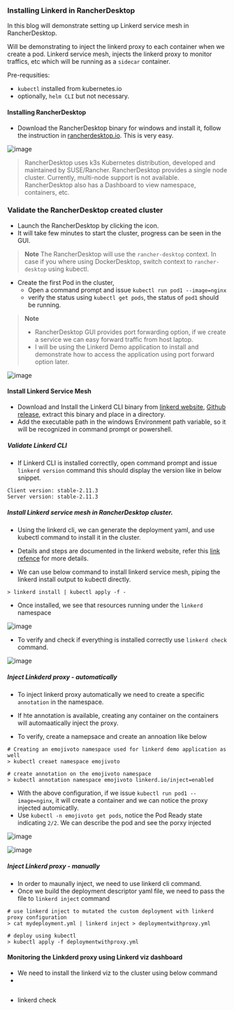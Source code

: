 
### Installing Linkerd in RancherDesktop

In this blog will demonstrate setting up Linkerd service mesh in RancherDesktop.

Will be demonstrating to inject the linkerd proxy to each container when we create a pod.
Linkerd service mesh, injects the linkerd proxy to monitor traffics, etc which will be running as a `sidecar` container.

Pre-requsities:
  - `kubectl` installed from kubernetes.io
  - optionally, `helm CLI` but not necessary.

#### Installing RancherDesktop 

  - Download the RancherDesktop binary for windows and install it, follow the instruction in [rancherdesktop.io](https://docs.rancherdesktop.io/getting-started/installation/). This is very easy.
 
![image](https://user-images.githubusercontent.com/6425536/179358899-22bfc282-b9af-4d12-b4f5-221c35575027.png)

> RancherDesktop uses k3s Kubernetes distribution, developed and maintained by SUSE/Rancher.
> RancherDesktop provides a single node cluster. Currently, multi-node support is not available.
> RancherDesktop also has a Dashboard to view namespace, containers, etc.

### Validate the RancherDesktop created cluster
  
  - Launch the RancherDesktop by clicking the icon.
  - It will take few minutes to start the cluster, progress can be seen in the GUI.

> **Note**
> The RancherDesktop will use the `rancher-desktop` context. 
> In case if you where using DockerDesktop, switch context to `rancher-desktop` using kubectl.

  - Create the first Pod in the cluster,
     - Open a command prompt and issue `kubectl run pod1 --image=nginx`
     - verify the status using `kubectl get pods`, the status of `pod1` should be running.

> **Note**
> - RancherDesktop GUI provides port forwarding option, if we create a service we can easy forward traffic from host laptop. 
> - I will be using the Linkerd Demo application to install and demonstrate how to access the application using port forward option later.

![image](https://user-images.githubusercontent.com/6425536/179358930-c7528fe7-3f01-44cf-8150-a54bb3c2a2bf.png)

#### Install Linkerd Service Mesh

  - Download and Install the Linkerd CLI binary from [linkerd website](https://linkerd.io/2.11/getting-started/#step-1-install-the-cli), [Github release](https://github.com/linkerd/linkerd2/releases/), extract this binary and place in a directory.
  - Add the executable path in the windows Environment path variable, so it will be recognized in command prompt or powershell.

##### Validate Linkerd CLI 

  - If Linkerd CLI is installed correctlly, open command prompt and issue `linkerd version` command this should display the version like in below snippet. 
  
  ```
  Client version: stable-2.11.3
  Server version: stable-2.11.3
  ```
  
##### Install Linkerd service mesh in RancherDesktop cluster.
  
   - Using the linkerd cli, we can generate the deployment yaml, and use kubectl command to install it in the cluster.
   - Details and steps are documented in the linkerd website, refer this [link refence](https://linkerd.io/2.11/getting-started/#step-5-explore-linkerd) for more details.
   
   - We can use below command to install linkerd service mesh, piping the linkerd install output to kubectl directly.
   
   ```
   > linkerd install | kubectl apply -f - 
   ```
   
   - Once installed, we see that resources running under the `linkerd` namespace
 
 ![image](https://user-images.githubusercontent.com/6425536/179359031-f70eb14e-42bc-4a10-bae9-4d77c4f480f7.png)

  
   - To verify and check if everything is installed correctly use `linkerd check` command.

![image](https://user-images.githubusercontent.com/6425536/179358871-fd4e64b8-fadb-445b-9cbf-3c5ca9159fe8.png)   

##### Inject Linkderd proxy - automatically

  - To inject linkerd proxy automatically we need to create a specific `annotation` in the namespace.
  - If hte annotation is available, creating any container on the containers will automaatically inject the proxy.

- To verify, create a namepsace and create an annoation like below

```
# Creating an emojivoto namespace used for linkerd demo application as well
> kubectl creaet namespace emojivoto

# create annotation on the emojivoto namespace
> kubectl annotation namespace emojivoto linkerd.io/inject=enabled
```

- With the above configuration, if we issue `kubectl run pod1 --image=nginx`, it will create a container and we can notice the proxy injected automicatlly.
- Use `kubectl -n emojivoto get pods`, notice the Pod Ready state indicating `2/2`. We can describe the pod and see the porxy injected

![image](https://user-images.githubusercontent.com/6425536/179359481-29773ca8-277e-425e-93db-eb35a88c752f.png)

![image](https://user-images.githubusercontent.com/6425536/179359575-0f2afdfb-7cf4-4751-9328-d3faea709bb5.png)

##### Inject Linkerd proxy - manually
  
  - In order to maunally inject, we need to use linkerd cli command.
  - Once we build the deployment descriptor yaml file, we need to pass the file to `linkerd inject` command

```
# use linkerd inject to mutated the custom deployment with linkerd proxy configuration
> cat mydeployment.yml | linkerd inject > deploymentwithproxy.yml

# deploy using kubectl
> kubectl apply -f deploymentwithproxy.yml
```

#### Monitoring the Linkderd proxy using Linkerd viz dashboard
 
 - We need to install the linkerd viz to the cluster using below command
 - 
```
```


- linkerd check

